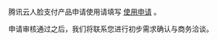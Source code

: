 腾讯云人脸支付产品申请使用请填写 [使用申请](https://cloud.tencent.com/apply/p/dqxsw8qmzw6) 。

申请审核通过之后，我们将联系您进行初步需求确认与商务洽谈。
